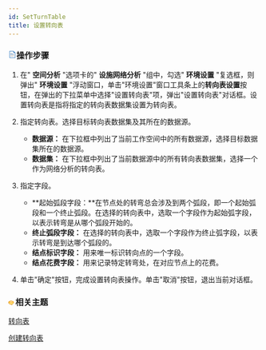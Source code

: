 ```yaml
---
id: SetTurnTable
title: 设置转向表
---
```

### ![](../img/read.gif)操作步骤

1. 在" **空间分析** "选项卡的" **设施网络分析** "组中，勾选" **环境设置** "复选框，则弹出" **环境设置** "浮动窗口，单击"环境设置"窗口工具条上的**转向表设置**按钮，在弹出的下拉菜单中选择"设置转向表"项，弹出"设置转向表"对话框。设置转向表是指将指定的转向表数据集设置为转向表。  
<!-- ![](img/SetTurnTable.png)   -->
2. 指定转向表。选择目标转向表数据集及其所在的数据源。
   * **数据源：** 在下拉框中列出了当前工作空间中的所有数据源，选择目标数据集所在的数据源。
   * **数据集：** 在下拉框中列出了当前数据源中的所有转向表数据集，选择一个作为网络分析的转向表。
3. 指定字段。
   - **起始弧段字段：**在节点处的转弯总会涉及到两个弧段，即一个起始弧段和一个终止弧段。在选择的转向表中，选取一个字段作为起始弧字段，以表示转弯是从哪个弧段开始的。
   - **终止弧段字段：** 在选择的转向表中，选取一个字段作为终止弧字段，以表示转弯是到达哪个弧段的。
   - **结点标识字段：** 用来唯一标识转向点的一个字段。
   - **结点花费字段：** 用来记录特定转弯处，在对应节点上的花费。

4. 单击"确定"按钮，完成设置转向表操作。单击"取消"按钮，退出当前对话框。 

### ![](../img/seealso.png)相关主题

<!-- ![](../img/smalltitle.png) -->
[转向表](TurnTable.html)

<!-- ![](../img/smalltitle.png) -->
[创建转向表](CreatTurnTable.html)
